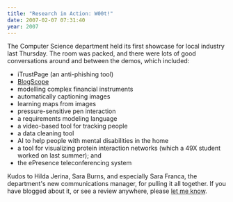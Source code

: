 ```yaml
---
title: "Research in Action: W00t!"
date: 2007-02-07 07:31:40
year: 2007
---
```

The Computer Science department held its first showcase for local industry last Thursday.  The room was packed, and there were lots of good conversations around and between the demos, which included:
<ul>
	<li>iTrustPage (an anti-phishing tool)</li>
	<li><a href="http://www.blogscope.net/">BlogScope</a></li>
	<li>modelling complex financial instruments</li>
	<li>automatically captioning images</li>
	<li>learning maps from images</li>
	<li>pressure-sensitive pen interaction</li>
	<li>a requirements modeling language</li>
	<li>a video-based tool for tracking people</li>
	<li>a data cleaning tool</li>
	<li>AI to help people with mental disabilities in the home</li>
	<li>a tool for visualizing protein interaction networks (which a 49X student worked on last summer); and</li>
	<li>the ePresence teleconferencing system</li>
</ul>
Kudos to Hilda Jerina, Sara Burns, and especially Sara Franca, the department's new communications manager, for pulling it all together.  If you have blogged about it, or see a review anywhere, please <a href="mailto:gvwilson@cs.toronto.edu">let me know</a>.
